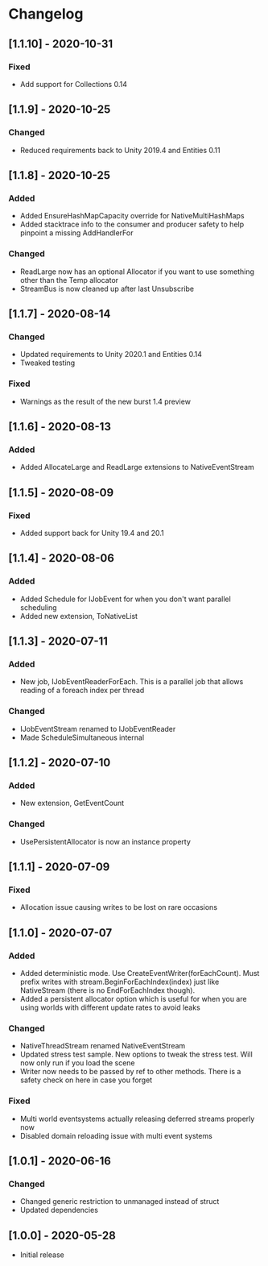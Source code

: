 # Changelog
## [1.1.10] - 2020-10-31
### Fixed
- Add support for Collections 0.14

## [1.1.9] - 2020-10-25
### Changed
- Reduced requirements back to Unity 2019.4 and Entities 0.11

## [1.1.8] - 2020-10-25
### Added
- Added EnsureHashMapCapacity override for NativeMultiHashMaps
- Added stacktrace info to the consumer and producer safety to help pinpoint a missing AddHandlerFor

### Changed
- ReadLarge now has an optional Allocator if you want to use something other than the Temp allocator
- StreamBus is now cleaned up after last Unsubscribe

## [1.1.7] - 2020-08-14
### Changed
- Updated requirements to Unity 2020.1 and Entities 0.14
- Tweaked testing

### Fixed
- Warnings as the result of the new burst 1.4 preview

## [1.1.6] - 2020-08-13
### Added
- Added AllocateLarge and ReadLarge extensions to NativeEventStream

## [1.1.5] - 2020-08-09
### Fixed
- Added support back for Unity 19.4 and 20.1

## [1.1.4] - 2020-08-06
### Added
- Added Schedule for IJobEvent for when you don't want parallel scheduling
- Added new extension, ToNativeList

## [1.1.3] - 2020-07-11
### Added
- New job, IJobEventReaderForEach. This is a parallel job that allows reading of a foreach index per thread

### Changed
- IJobEventStream renamed to IJobEventReader
- Made ScheduleSimultaneous internal

## [1.1.2] - 2020-07-10
### Added
- New extension, GetEventCount

### Changed
- UsePersistentAllocator is now an instance property

## [1.1.1] - 2020-07-09
### Fixed
- Allocation issue causing writes to be lost on rare occasions

## [1.1.0] - 2020-07-07
### Added
- Added deterministic mode. Use CreateEventWriter<T>(forEachCount). Must prefix writes with stream.BeginForEachIndex(index) just like NativeStream (there is no EndForEachIndex though).
- Added a persistent allocator option which is useful for when you are using worlds with different update rates to avoid leaks

### Changed
- NativeThreadStream renamed NativeEventStream
- Updated stress test sample. New options to tweak the stress test. Will now only run if you load the scene
- Writer now needs to be passed by ref to other methods. There is a safety check on here in case you forget

### Fixed
- Multi world eventsystems actually releasing deferred streams properly now
- Disabled domain reloading issue with multi event systems

## [1.0.1] - 2020-06-16
### Changed
- Changed generic restriction to unmanaged instead of struct
- Updated dependencies

## [1.0.0] - 2020-05-28
- Initial release